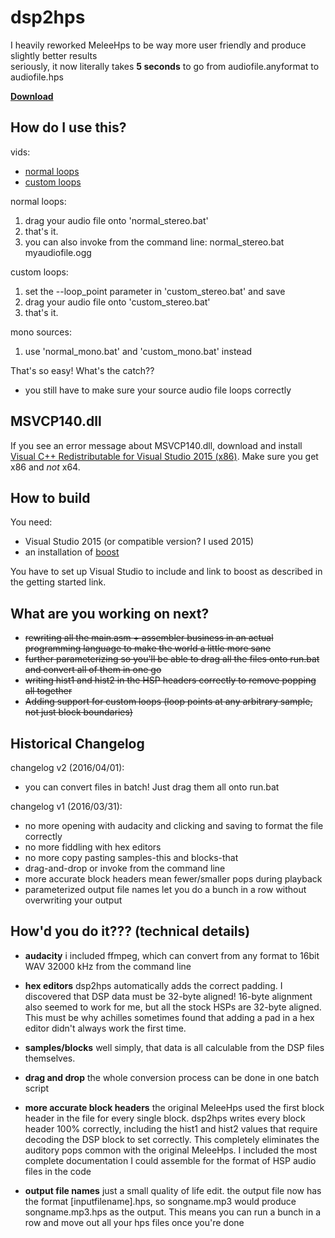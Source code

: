 # dsp2hps
I heavily reworked MeleeHps to be way more user friendly and produce slightly better results  
seriously, it now literally takes **5 seconds** to go from audiofile.anyformat to audiofile.hps

**[Download](https://github.com/jmlee337/dsp2hps/releases)**

## **How do I use this?**
vids:

* [normal loops](https://youtu.be/Sz4pIHZmFoE)
* [custom loops](https://youtu.be/ueb8M9II_8g)

normal loops:

1. drag your audio file onto 'normal_stereo.bat'  
2. that's it.  
3. you can also invoke from the command line: normal_stereo.bat myaudiofile.ogg

custom loops:

1. set the --loop_point parameter in 'custom_stereo.bat' and save  
2. drag your audio file onto 'custom_stereo.bat'  
3. that's it.

mono sources:

1. use 'normal_mono.bat' and 'custom_mono.bat' instead

That's so easy! What's the catch??

* you still have to make sure your source audio file loops correctly

## **MSVCP140.dll**
If you see an error message about MSVCP140.dll, download and install [Visual C++ Redistributable for Visual Studio 2015 (x86)](https://www.microsoft.com/en-us/download/details.aspx?id=48145). Make sure you get x86 and *not* x64.

## **How to build**
You need:

* Visual Studio 2015 (or compatible version? I used 2015)
* an installation of [boost](http://www.boost.org/doc/libs/1_63_0/more/getting_started/windows.html)

You have to set up Visual Studio to include and link to boost as described in the getting started link.

## **What are you working on next?**

* ~~rewriting all the main.asm + assembler business in an actual programming language to make the world a little more sane~~
* ~~further parameterizing so you'll be able to drag all the files onto run.bat and convert all of them in one go~~
* ~~writing hist1 and hist2 in the HSP headers correctly to remove popping all together~~
* ~~Adding support for custom loops (loop points at any arbitrary sample, not just block boundaries)~~

## Historical Changelog

changelog v2 (2016/04/01):

* you can convert files in batch! Just drag them all onto run.bat

changelog v1 (2016/03/31):

* no more opening with audacity and clicking and saving to format the file correctly
* no more fiddling with hex editors
* no more copy pasting samples-this and blocks-that
* drag-and-drop or invoke from the command line
* more accurate block headers mean fewer/smaller pops during playback
* parameterized output file names let you do a bunch in a row without overwriting your output

## **How'd you do it??? (technical details)**

* **audacity**
i included ffmpeg, which can convert from any format to 16bit WAV 32000 kHz from the command line


* **hex editors**
dsp2hps automatically adds the correct padding. I discovered that DSP data must be 32-byte aligned! 16-byte alignment also seemed to work for me, but all the stock HSPs are 32-byte aligned. This must be why achilles sometimes found that adding a pad in a hex editor didn't always work the first time.


* **samples/blocks**
well simply, that data is all calculable from the DSP files themselves.


* **drag and drop**
the whole conversion process can be done in one batch script


* **more accurate block headers**
the original MeleeHps used the first block header in the file for every single block. dsp2hps writes every block header 100% correctly, including the hist1 and hist2 values that require decoding the DSP block to set correctly. This completely eliminates the auditory pops common with the original MeleeHps. I included the most complete documentation I could assemble for the format of HSP audio files in the code


* **output file names**
just a small quality of life edit. the output file now has the format [inputfilename].hps, so songname.mp3 would produce songname.mp3.hps as the output. This means you can run a bunch in a row and move out all your hps files once you're done
